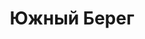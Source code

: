 --- 
title: "Южный Берег" 
site: "http://www.realestate-ub.com" 
town: "Ялта" 
tel: ["+38 097 02-72-777, +38 095 28-72-777, +38 095 919-51-51"] 
address: "Россия, Республика Крым, г. Ялта, ул. Московская, д. 1/6. офис № 201-1" 
mail: "" 
--- 